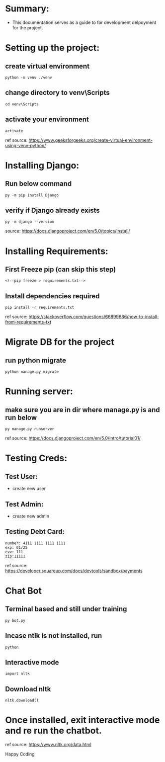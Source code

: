 # Summary:
- This documentation serves as a guide to for development delpoyment for the project.

# Setting up the project:

## create virtual environment
    python -m venv ./venv
## change directory to venv\Scripts
    cd venv\Scripts
## activate your environment
    activate

ref source: https://www.geeksforgeeks.org/create-virtual-environment-using-venv-python/   

# Installing Django:

## Run below command
    py -m pip install Django

## verify if Django already exists
    py -m django --version

source: https://docs.djangoproject.com/en/5.0/topics/install/

# Installing Requirements:

## First Freeze pip (can skip this step)
    <!--pip freeze > requirements.txt-->

## Install dependencies required
    pip install -r requirements.txt

ref source: https://stackoverflow.com/questions/66899666/how-to-install-from-requirements-txt

# Migrate DB for the project

## run python migrate

    python manage.py migrate

# Running server:

## make sure you are in dir where manage.py is and run below
    py manage.py runserver
ref source: https://docs.djangoproject.com/en/5.0/intro/tutorial01/

# Testing Creds:

## Test User:
- create new user

## Test Admin:
- create new admin

## Testing Debt Card: 
    number: 4111 1111 1111 1111
    exp: 01/25
    cvv: 111
    zip:11111
ref source: https://developer.squareup.com/docs/devtools/sandbox/payments

# Chat Bot

## Terminal based and still under training
    py bot.py

## Incase ntlk is not installed, run

    python

## Interactive mode

    import nltk

## Download nltk

    nltk.download()

# Once installed, exit interactive mode and re run the chatbot.

ref source: https://www.nltk.org/data.html

Happy Coding
